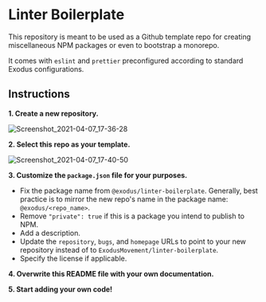 # Linter Boilerplate

This repository is meant to be used as a Github template repo for creating miscellaneous NPM packages or even to bootstrap a monorepo.

It comes with `eslint` and `prettier` preconfigured according to standard Exodus configurations.

## Instructions

**1. Create a new repository.**

![Screenshot_2021-04-07_17-36-28](https://user-images.githubusercontent.com/31221309/113951183-e8813500-97c7-11eb-8edf-c80c33b98ac7.png)

**2. Select this repo as your template.**

![Screenshot_2021-04-07_17-40-50](https://user-images.githubusercontent.com/31221309/113951526-912f9480-97c8-11eb-9593-b1cdff2048ac.png)

**3. Customize the `package.json` file for your purposes.**

- Fix the package name from `@exodus/linter-boilerplate`. Generally, best practice is to mirror the new repo's name in the package name: `@exodus/<repo_name>`.
- Remove `"private": true` if this is a package you intend to publish to NPM.
- Add a description.
- Update the `repository`, `bugs`, and `homepage` URLs to point to your new repository instead of to `ExodusMovement/linter-boilerplate`.
- Specify the license if applicable.

**4. Overwrite this README file with your own documentation.**

**5. Start adding your own code!**
